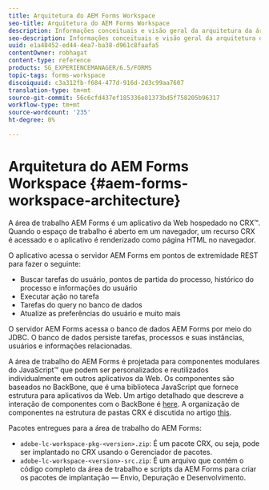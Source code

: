 ```yaml
---
title: Arquitetura do AEM Forms Workspace
seo-title: Arquitetura do AEM Forms Workspace
description: Informações conceituais e visão geral da arquitetura da área de trabalho do LiveCycle AEM Forms.
seo-description: Informações conceituais e visão geral da arquitetura da área de trabalho do LiveCycle AEM Forms.
uuid: e1a48452-ed44-4ea7-ba38-d961c8faafa5
contentOwner: robhagat
content-type: reference
products: SG_EXPERIENCEMANAGER/6.5/FORMS
topic-tags: forms-workspace
discoiquuid: c3a312fb-f684-477d-916d-2d3c99aa7607
translation-type: tm+mt
source-git-commit: 56c6cfd437ef185336e81373bd5f758205b96317
workflow-type: tm+mt
source-wordcount: '235'
ht-degree: 0%

---
```



# Arquitetura do AEM Forms Workspace {#aem-forms-workspace-architecture}

A área de trabalho AEM Forms é um aplicativo da Web hospedado no CRX™. Quando o espaço de trabalho é aberto em um navegador, um recurso CRX é acessado e o aplicativo é renderizado como página HTML no navegador.

O aplicativo acessa o servidor AEM Forms em pontos de extremidade REST para fazer o seguinte:

* Buscar tarefas do usuário, pontos de partida do processo, histórico do processo e informações do usuário
* Executar ação no tarefa
* Tarefas do query no banco de dados
* Atualize as preferências do usuário e muito mais

O servidor AEM Forms acessa o banco de dados AEM Forms por meio do JDBC. O banco de dados persiste tarefas, processos e suas instâncias, usuários e informações relacionadas.

A área de trabalho do AEM Forms é projetada para componentes modulares do JavaScript™ que podem ser personalizados e reutilizados individualmente em outros aplicativos da Web. Os componentes são baseados no BackBone, que é uma biblioteca JavaScript que fornece estrutura para aplicativos da Web. Um artigo detalhado que descreve a interação de componentes com o BackBone é [here](/help/forms/using/backbone-interaction.md). A organização de componentes na estrutura de pastas CRX é discutida no artigo [this](/help/forms/using/folder-structure.md).

Pacotes entregues para a área de trabalho do AEM Forms:

* `adobe-lc-workspace-pkg-<version>.zip`: É um pacote CRX, ou seja, pode ser implantado no CRX usando o Gerenciador de pacotes.
* `adobe-lc-workspace-<version>-src.zip`: É um arquivo que contém o código completo da área de trabalho e scripts da AEM Forms para criar os pacotes de implantação — Envio, Depuração e Desenvolvimento.
